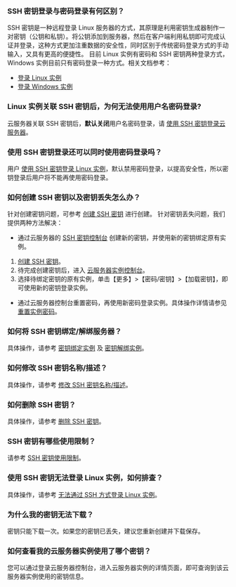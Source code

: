 ### SSH 密钥登录与密码登录有何区别？
SSH 密钥是一种远程登录 Linux 服务器的方式，其原理是利用密钥生成器制作一对密钥（公钥和私钥）。将公钥添加到服务器，然后在客户端利用私钥即可完成认证并登录，这种方式更加注重数据的安全性，同时区别于传统密码登录方式的手动输入，又具有更高的便捷性。
目前 Linux 实例有密码和 SSH 密钥两种登录方式，Windows 实例目前只有密码登录一种方式。相关文档参考：
- [登录 Linux 实例](https://intl.cloud.tencent.com/document/product/213/5436)
- [登录 Windows 实例](https://intl.cloud.tencent.com/document/product/213/5435)

### Linux 实例关联 SSH 密钥后，为何无法使用用户名密码登录?
云服务器关联 SSH 密钥后，**默认关闭**用户名密码登录，请 [使用 SSH 密钥登录云服务器](https://intl.cloud.tencent.com/document/product/213/32501)。 

### 使用 SSH 密钥登录还可以同时使用密码登录吗？
用户 [使用 SSH 密钥登录 Linux 实例](https://intl.cloud.tencent.com/document/product/213/32501)，默认禁用密码登录，以提高安全性，所以密钥登录后用户将不能再使用密码登录。

### 如何创建 SSH 密钥以及密钥丢失怎么办？
针对创建密钥问题，可参考 [创建 SSH 密钥](https://intl.cloud.tencent.com/document/product/213/16691) 进行创建。
针对密钥丢失问题，我们提供两种方法解决：
 - 通过云服务器的 [SSH 密钥控制台](https://console.cloud.tencent.com/cvm/sshkey) 创建新的密钥，并使用新的密钥绑定原有实例。
  1. [创建 SSH 密钥](https://intl.cloud.tencent.com/document/product/213/16691)。
  2. 待完成创建密钥后，进入 [云服务器实例控制台](https://console.cloud.tencent.com/cvm)。
  3. 选择待绑定密钥的原有实例，单击【更多】>【密码/密钥】>【加载密钥】，即可使用新的密钥登录实例。
 - 通过云服务器控制台重置密码，再使用新密码登录实例。具体操作详情请参见 [重置实例密码](https://intl.cloud.tencent.com/document/product/213/16566)。

### 如何将 SSH 密钥绑定/解绑服务器？

具体操作，请参考 [密钥绑定实例](https://intl.cloud.tencent.com/document/product/213/16691) 及 [密钥解绑实例](https://intl.cloud.tencent.com/document/product/213/16691)。

### 如何修改 SSH 密钥名称/描述？

具体操作，请参考 [修改 SSH 密钥名称/描述](https://intl.cloud.tencent.com/document/product/213/16691)。

### 如何删除 SSH 密钥？

具体操作，请参考 [删除 SSH 密钥](https://intl.cloud.tencent.com/document/product/213/16691)。

### SSH 密钥有哪些使用限制？

请参考 [SSH 密钥使用限制](https://intl.cloud.tencent.com/document/product/213/6092)。

### 使用 SSH 密钥无法登录 Linux 实例，如何排查？

具体操作，请参考 [无法通过 SSH 方式登录 Linux 实例](https://intl.cloud.tencent.com/document/product/213/32486)。

### 为什么我的密钥无法下载？
密钥只能下载一次。如果您的密钥已丢失，建议您重新创建并下载保存。

### 如何查看我的云服务器实例使用了哪个密钥？
您可以通过登录云服务器控制台，进入云服务器实例的详情页面，即可查询到该云服务器实例使用的密钥信息。

